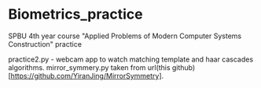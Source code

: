 # Biometrics_practice
SPBU 4th year course "Applied Problems of Modern Computer Systems Construction" practice

practice2.py - webcam app to watch matching template and haar cascades algorithms. mirror_symmery.py taken from url(this github)[https://github.com/YiranJing/MirrorSymmetry].
